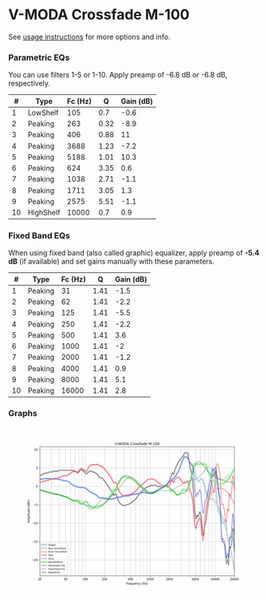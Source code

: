 # V-MODA Crossfade M-100
See [usage instructions](https://github.com/jaakkopasanen/AutoEq#usage) for more options and info.

### Parametric EQs
You can use filters 1-5 or 1-10. Apply preamp of -6.8 dB or -6.8 dB, respectively.

|   # | Type      |   Fc (Hz) |    Q |   Gain (dB) |
|-----|-----------|-----------|------|-------------|
|   1 | LowShelf  |       105 | 0.7  |        -0.6 |
|   2 | Peaking   |       263 | 0.32 |        -8.9 |
|   3 | Peaking   |       406 | 0.88 |        11   |
|   4 | Peaking   |      3688 | 1.23 |        -7.2 |
|   5 | Peaking   |      5188 | 1.01 |        10.3 |
|   6 | Peaking   |       624 | 3.35 |         0.6 |
|   7 | Peaking   |      1038 | 2.71 |        -1.1 |
|   8 | Peaking   |      1711 | 3.05 |         1.3 |
|   9 | Peaking   |      2575 | 5.51 |        -1.1 |
|  10 | HighShelf |     10000 | 0.7  |         0.9 |

### Fixed Band EQs
When using fixed band (also called graphic) equalizer, apply preamp of **-5.4 dB** (if available) and set gains manually with these parameters.

|   # | Type    |   Fc (Hz) |    Q |   Gain (dB) |
|-----|---------|-----------|------|-------------|
|   1 | Peaking |        31 | 1.41 |        -1.5 |
|   2 | Peaking |        62 | 1.41 |        -2.2 |
|   3 | Peaking |       125 | 1.41 |        -5.5 |
|   4 | Peaking |       250 | 1.41 |        -2.2 |
|   5 | Peaking |       500 | 1.41 |         3.6 |
|   6 | Peaking |      1000 | 1.41 |        -2   |
|   7 | Peaking |      2000 | 1.41 |        -1.2 |
|   8 | Peaking |      4000 | 1.41 |         0.9 |
|   9 | Peaking |      8000 | 1.41 |         5.1 |
|  10 | Peaking |     16000 | 1.41 |         2.8 |

### Graphs
![](./V-MODA%20Crossfade%20M-100.png)
